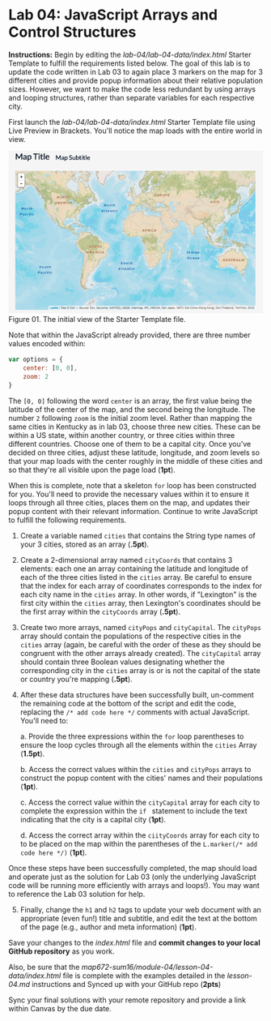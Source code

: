 # Lab 04: JavaScript Arrays and Control Structures

**Instructions:** Begin by editing the *lab-04/lab-04-data/index.html* Starter Template to fulfill the requirements listed below. The goal of this lab is to update the code written in Lab 03 to again place 3 markers on the map for 3 different cities and provide popup information about their relative population sizes. However, we want to make the code less redundant by using arrays and looping structures, rather than separate variables for each respective city.

First launch the *lab-04/lab-04-data/index.html* Starter Template file using Live Preview in Brackets. You'll notice the map loads with the entire world in view.

![The initial view of the Starter Template file](lab-04-graphics/initial-view.png)  
Figure 01. The initial view of the Starter Template file.

Note that within the JavaScript already provided, there are three number values encoded within:

```javascript
var options = {
    center: [0, 0],
    zoom: 2
}
```
The `[0, 0]` following the word `center` is an array, the first value being the latitude of the center of the map, and the second being the longitude. The number `2` following `zoom` is the initial zoom level. Rather than mapping the same cities in Kentucky as in lab 03, choose three new cities. These can be within a US state, within another country, or three cities within three different countries. Choose one of them to be a capital city. Once you've decided on three cities, adjust these latitude, longitude, and zoom levels so that your map loads with the center roughly in the middle of these cities and so that they're all visible upon the page load (**1pt**).

When this is complete, note that a skeleton `for` loop has been constructed for you. You'll need to provide the necessary values within it to ensure it loops through all three cities, places them on the map, and updates their popup content with their relevant information. Continue to write JavaScript to fulfill the following requirements. 

1. Create a variable named `cities` that contains the String type names of your 3 cities, stored as an array (**.5pt**).

2. Create a 2-dimensional array named `cityCoords` that contains 3 elements: each one an array containing the latitude and longitude of each of the three cities listed in the `cities` array. Be careful to ensure that the index for each array of coordinates corresponds to the index for each city name in the `cities` array. In other words, if "Lexington" is the first city within the `cities` array, then Lexington's coordinates should be the first array within the `cityCoords` array (**.5pt**).

3. Create two more arrays, named `cityPops` and `cityCapital`. The `cityPops` array should contain the populations of the respective cities in the `cities` array (again, be careful with the order of these as they should be congruent with the other arrays already created). The `cityCapital` array should contain three Boolean values designating whether the corresponding city in the `cities` array is or is not the capital of the state or country you're mapping (**.5pt**).

4. After these data structures have been successfully built, un-comment the remaining code at the bottom of the script and edit the code, replacing the `/* add code here */` comments with actual JavaScript. You'll need to:

    a. Provide the three expressions within the `for` loop parentheses to ensure the loop cycles through all the elements within the `cities` Array (**1.5pt**).
    
    b. Access the correct values within the `cities` and `cityPops` arrays to construct the popup content with the cities' names and their populations (**1pt**).
    
    c. Access the correct value within the `cityCapital` array for each city to complete the expression within the `if ` statement to include the text indicating that the city is a capital city (**1pt**).
    
    d. Access the correct array within the `ciityCoords` array for each city to to be placed on the map within the parentheses of the `L.marker(/* add code here */)` (**1pt**).
    
Once these steps have been successfully completed, the map should load and operate just as the solution for Lab 03 (only the underlying JavaScript code will be running more efficiently with arrays and loops!). You may want to reference the Lab 03 solution for help.
    
5. Finally, change the `h1` and `h2` tags to update your web document with an appropriate (even fun!) title and subtitle, and edit the text at the bottom of the page (e.g., author and meta information) (**1pt**).

Save your changes to the *index.html* file and **commit changes to your local GitHub repository** as you work. 

Also, be sure that the *map672-sum16/module-04/lesson-04-data/index.html* file is complete with the examples detailed in the *lesson-04.md* instructions and Synced up with your GitHub repo (**2pts**)

Sync your final solutions with your remote repository and provide a link within Canvas by the due date.